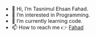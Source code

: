 - 👋 Hi, I’m Tasnimul Ehsan Fahad.
- 👀 I’m interested in Programming.
- 🌱 I’m currently learning code.
- 📫 How to reach me 👉 <a href="https://www.facebook.com/tasnimulehsan.fahad/">Fahad</a>

<!---
selfahad/selfahad is a ✨ special ✨ repository because its `README.md` (this file) appears on your GitHub profile.
You can click the Preview link to take a look at your changes.
--->
